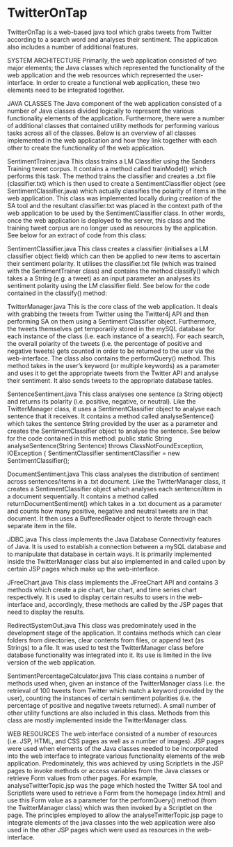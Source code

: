 TwitterOnTap
============

TwitterOnTap is a web-based java tool which grabs tweets from Twitter according to a search word and analyses 
their sentiment. The application also includes a number of additional features.

SYSTEM ARCHITECTURE
Primarily,  the web application consisted of two major elements; the Java classes which represented the 
functionality of the web application and the web resources which represented the user-interface. In order 
to create a functional web application, these two elements need to be integrated together.

JAVA CLASSES
The Java component of the web application consisted of a number of Java classes divided logically to represent 
the various functionality elements of the application. Furthermore, there were a number of additional classes 
that contained utility methods for performing various tasks across all of the classes. Below is an overview of all 
classes implemented in the web application and how they link together with each other to create the functionality 
of the web application.

SentimentTrainer.java
This class trains a LM Classifier using the Sanders Training tweet corpus. It contains a method called 
trainModel() which performs this task. The method trains the classifier and creates a .txt file (classifier.txt) 
which is then used to create a SentimentClassifier object (see SentimentClassifier.java) which actually classifies 
the polarity of items in the web application. This class was implemented locally during creation of the SA tool and 
the resultant classifier.txt was placed in the context path of the web application to be used by the 
SentimentClassifier class. In other words, once the web application is deployed to the server, this class and the 
training  tweet corpus are no longer used as resources by the application. See below for an extract of code from 
this class:

        

SentimentClassifier.java
This class creates a classifier (initialises a LM classifier object field) which can then be applied to 
new items to ascertain their sentiment polarity. It utilises the classifier.txt file (which was trained with 
the SentimentTrainer class) and contains the method classify() which takes a a String (e.g. a tweet) as an 
input parameter an analyses its sentiment polarity using the LM classifier field. See below for the code 
contained in the classify() method:



TwitterManager.java
This is the core class of the web application. It deals with grabbing the tweets from Twitter using the 
Twitter4j API and then performing SA on them using a Sentiment Classifier object. Furthermore, the tweets 
themselves  get temporarily stored in the mySQL database for each instance of the class (i.e. each instance 
of a search). For each search, the overall  polarity of the tweets (i.e. the percentage of positive and 
negative tweets) gets counted in order to be returned to the user via  the web-interface. The class also contains the performQuery() method. This method takes in the user’s keyword (or multiple keywords)
as a parameter and uses it to  get the appropriate tweets from the Twitter API and analyse their sentiment. 
It also sends tweets to the appropriate database tables.  


        
SentenceSentiment.java
This class analyses one sentence (a String object) and returns its polarity (i.e. positive, negative, or neutral). Like the TwitterManager class, it uses a SentimentClassifier object to analyse each sentence that it receives. It contains a method called analyseSentence() which takes the sentence String provided by the user as a parameter and creates the SentimentClassifier object to analyse the sentence. See below for the code contained in this method: 
public static String analyseSentence(String Sentence) throws ClassNotFoundException, IOException {
		SentimentClassifier sentimentClassifier = new SentimentClassifier();
		
DocumentSentiment.java
This class analyses the distribution of sentiment across sentences/items in a .txt document. Like the 
TwitterManager class, it creates a SentimentClassifier object which analyses each sentence/item in a 
document sequentially. It contains a method called returnDocumentSentiment() which takes in a .txt 
 document as a parameter and counts how many positive, negative and neutral tweets are in that document. 
 It then uses a BufferedReader object to iterate through each separate item in the file. 

JDBC.java
This class implements the Java Database Connectivity features of Java. It is used to establish a connection 
between a mySQL database and to manipulate that database in certain ways. It is primarily implemented inside 
the TwitterManager class but also implemented in and called upon by certain JSP pages which make up the 
web-interface. 

JFreeChart.java
This class implements the JFreeChart API and contains 3 methods which create a pie chart, bar chart, and time 
series chart respectively.  It is used to display certain results to users in the web-interface and, accordingly, 
these methods are called by the JSP pages that need to display the results. 

RedirectSystemOut.java
This class was predominately used in the development stage of the application. It contains methods which can clear
folders from directories, clear contents from files, or append text (as Strings) to a file. It was used to test the
TwitterManager class before database functionality was integrated  into it. Its use is limited in the live version
of the web application. 

SentimentPercentageCalculator.java
This class contains a number of methods used when, given an instance of the TwitterManager class (i.e. the 
retrieval of 100 tweets from Twitter which match a keyword provided by the user), counting the instances of 
certain sentiment polarities (i.e. the percentage of positive and negative tweets returned). A small number of 
other utility functions are also included in this class. Methods from this class are mostly implemented inside 
the TwitterManager class. 

WEB RESOURCES
The web interface consisted of a number of resources (i.e. JSP, HTML, and CSS pages as well as a number of images).
JSP pages were used when elements of the Java classes needed to be incorporated into the web interface to 
integrate various functionality elements of the web application. Predominately, this was achieved by using 
Scriptlets in the JSP pages to invoke methods or access variables from the Java classes or retrieve Form values 
from other pages. For example, analyseTwitterTopic.jsp was the page which hosted the Twitter SA tool and 
Scriptlets were used to retrieve a Form from the homepage (index.html) and use this Form value as a parameter for
the  performQuery() method (from the TwitterManager class) which was then invoked by a Scriptlet on the page. 
The principles employed to allow the analyseTwitterTopic.jsp page to integrate elements of the java classes into 
the web application were also used in the other JSP pages which were used as resources in the web-interface. 
